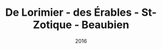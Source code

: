 ---
title: De Lorimier - des Érables - St-Zotique - Beaubien
date: '2016'
type: ruelle_verte
district: 'Rosemont'
fill: [{"lat":45.547131,"lng":-73.597965},{"lat":45.547826,"lng":-73.597348},{"lat":45.546237,"lng":-73.594006},{"lat":45.545531,"lng":-73.594559}]
---